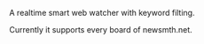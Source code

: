 A realtime smart web watcher with keyword filting.

Currently it supports every board of newsmth.net.
